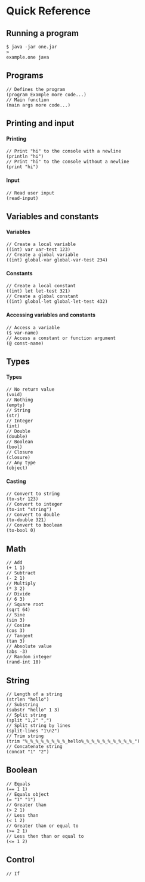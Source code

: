 # Quick Reference
## Running a program
```
$ java -jar one.jar
>
example.one java
```
## Programs
```
// Defines the program
(program Example more code...)
// Main function
(main args more code...)
```
## Printing and input
#### Printing
```
// Print "hi" to the console with a newline
(println "hi")
// Print "hi" to the console without a newline
(print "hi")
```
#### Input
```
// Read user input
(read-input)
```
## Variables and constants
#### Variables
```
// Create a local variable
((int) var var-test 123)
// Create a global variable
((int) global-var global-var-test 234)
```
#### Constants
```
// Create a local constant
((int) let let-test 321)
// Create a global constant
((int) global-let global-let-test 432)
```
#### Accessing variables and constants
```
// Access a variable
($ var-name)
// Access a constant or function argument
(@ const-name)
```
## Types
#### Types
```
// No return value
(void)
// Nothing
(empty)
// String
(str)
// Integer
(int)
// Double
(double)
// Boolean
(bool)
// Closure
(closure)
// Any type
(object)
```
#### Casting
```
// Convert to string
(to-str 123)
// Convert to integer
(to-int "string")
// Convert to double
(to-double 321)
// Convert to boolean
(to-bool 0)
```
## Math
```
// Add
(+ 1 1)
// Subtract
(- 2 1)
// Multiply
(* 3 2)
// Divide
(/ 6 3)
// Square root
(sqrt 64)
// Sine
(sin 3)
// Cosine
(cos 3)
// Tangent
(tan 3)
// Absolute value
(abs -3)
// Random integer
(rand-int 10)
```
## String
```
// Length of a string
(strlen "hello")
// Substring
(substr "hello" 1 3)
// Split string
(split "1,2" ",")
// Split string by lines
(split-lines "1\n2")
// Trim string
(trim "%_%_%_%_%_%_%_%_hello%_%_%_%_%_%_%_%_%_%_")
// Concatenate string
(concat "1" "2")
```
## Boolean
```
// Equals
(== 1 1)
// Equals object
(= "1" "1")
// Greater than
(> 2 1)
// Less than
(< 1 2)
// Greater than or equal to
(>= 2 1)
// Less then than or equal to
(<= 1 2)
```
## Control
```
// If
```
